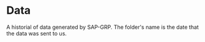# Data

A historial of data generated by SAP-GRP. The folder's name is the date that the data was sent to us.
